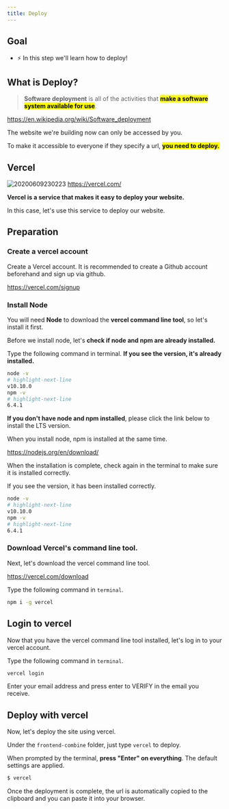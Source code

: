 ```yaml
---
title: Deploy
---
```


## Goal
- ⚡ In this step we'll learn how to deploy!

## What is Deploy?
> **Software deployment** is all of the activities that <mark>**make a software system available for use**</mark>.

https://en.wikipedia.org/wiki/Software_deployment

The website we're building now can only be accessed by you.

To make it accessible to everyone if they specify a url, **<mark> you need to deploy. </mark>**


## Vercel
![20200609230223](https://coderhackers-1304676641.cos.ap-tokyo.myqcloud.com/20200609230223.png)
https://vercel.com/

**Vercel is a service that makes it easy to deploy your website.**

In this case, let's use this service to deploy our website.


## Preparation

### Create a vercel account
Create a Vercel account. It is recommended to create a Github account beforehand and sign up via github.

https://vercel.com/signup

### Install Node

You will need **Node** to download the **vercel command line tool**, so let's install it first.

Before we install node, let's **check if node and npm are already installed.**

Type the following command in terminal. **If you see the version, it's already installed.**

```sh
node -v
# highlight-next-line
v10.10.0
npm -v
# highlight-next-line
6.4.1
```
**If you don't have node and npm installed**, please click the link below to install the LTS version.

When you install node, npm is installed at the same time.

https://nodejs.org/en/download/


When the installation is complete, check again in the terminal to make sure it is installed correctly.

If you see the version, it has been installed correctly.

```sh
node -v
# highlight-next-line
v10.10.0
npm -v
# highlight-next-line
6.4.1
```

### Download Vercel's command line tool.

Next, let's download the vercel command line tool.

https://vercel.com/download

Type the following command in `terminal`.
```sh
npm i -g vercel
```


## Login to vercel
Now that you have the vercel command line tool installed, let's log in to your vercel account.

Type the following command in `terminal`.

```sh
vercel login
```

Enter your email address and press enter to VERIFY in the email you receive.

## Deploy with vercel

Now, let's deploy the site using vercel.

Under the `frontend-combine` folder, just type `vercel` to deploy.

When prompted by the terminal, **press "Enter" on everything**. The default settings are applied.

```sh title="terminal in "
$ vercel
```
Once the deployment is complete, the url is automatically copied to the clipboard and you can paste it into your browser.